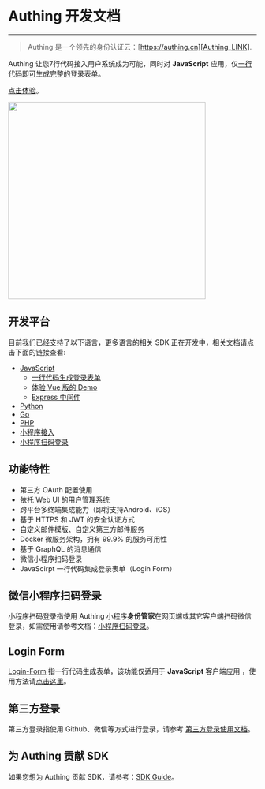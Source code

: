 # Authing 开发文档

----------

> Authing 是一个领先的身份认证云：[https://authing.cn][Authing_LINK].

Authing 让您7行代码接入用户系统成为可能，同时对 **JavaScript** 应用，仅[一行代码即可生成完整的登录表单](https://docs.authing.cn/#/quick_start/login-form)。

[点击体验](https://sample.authing.cn)。

<img width="400" height="400" src="https://cdn.authing.cn/sdk/guide/image/authing-login-form.png"/>

## 开发平台

目前我们已经支持了以下语言，更多语言的相关 SDK 正在开发中，相关文档请点击下面的链接查看:

 - [JavaScript][JavaScript_LINK]
   - [一行代码生成登录表单](https://docs.authing.cn/#/quick_start/login-form) 
   - [体验 Vue 版的 Demo](https://sample.authing.cn)
   - [Express 中间件](https://github.com/Authing/express-middleware)
 - [Python][Python_LINK]
 - [Go][GO_LINK]
 - [PHP][PHP_LINK]
 - [小程序接入][MINI_PROGEAM_LINK]
 - [小程序扫码登录][MINI_PROGEAM_SCAN_LINK] 

  [JavaScript_LINK]: https://docs.authing.cn/#/quick_start/javascript
  [PHP_LINK]: https://docs.authing.cn/#/quick_start/php
  [Java_LINK]: https://docs.authing.cn/#/quick_start/java
  [Python_LINK]: https://docs.authing.cn/#/quick_start/python
  [GO_LINK]: https://docs.authing.cn/#/quick_start/go
  [PHP_LINK]: https://docs.authing.cn/#/quick_start/php  
  [Authing_LINK]: https://authing.cn
  [MINI_PROGEAM_LINK]: https://docs.authing.cn/#/quick_start/wxapp
  [MINI_PROGEAM_SCAN_LINK]: https://docs.authing.cn/#/quick_start/wxapp_scan_login

## 功能特性

 - 第三方 OAuth 配置使用
 - 依托 Web UI 的用户管理系统
 - 跨平台多终端集成能力（即将支持Android、iOS）
 - 基于 HTTPS 和 JWT 的安全认证方式
 - 自定义邮件模版、自定义第三方邮件服务
 - Docker 微服务架构，拥有 99.9% 的服务可用性
 - 基于 GraphQL 的消息通信
 - 微信小程序扫码登录
 - JavaScirpt 一行代码集成登录表单（Login Form）

## 微信小程序扫码登录

小程序扫码登录指使用 Authing 小程序**身份管家**在网页端或其它客户端扫码微信登录，如需使用请参考文档：[小程序扫码登录][MINI_PROGEAM_SCAN_LINK]。

## Login Form

[Login-Form](https://github.com/Authing/login-form) 指一行代码生成表单，该功能仅适用于 **JavaScript** 客户端应用 ，使用方法请[点击这里](https://docs.authing.cn/#/quick_start/login-form)。

## 第三方登录

第三方登录指使用 Github、微信等方式进行登录，请参考 [第三方登录使用文档](https://docs.authing.cn/#/oauth/oauth)。

## 为 Authing 贡献 SDK

如果您想为 Authing 贡献 SDK，请参考：[SDK Guide](https://docs.authing.cn/#/sdk/sdk)。
